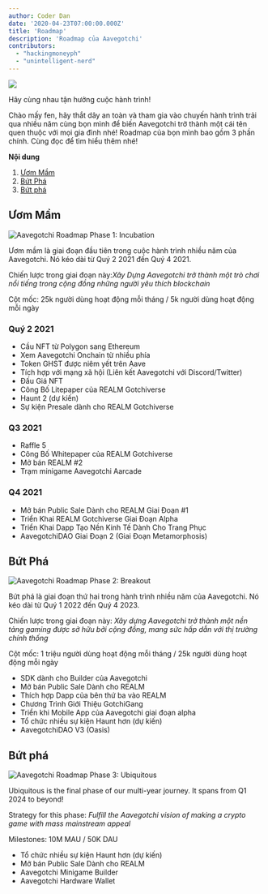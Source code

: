 ```yaml
---
author: Coder Dan
date: '2020-04-23T07:00:00.000Z'
title: 'Roadmap'
description: 'Roadmap của Aavegotchi'
contributors:
  - "hackingmoneyph"
  - "unintelligent-nerd"
---
```


<div class="headerImageContainer">
<img class="headerImage" src="/roadmap/roadmap.png">
<p class="headerImageText">Hãy cùng nhau tận hưởng cuộc hành trình!</p>
</div>

Chào mấy fen, hãy thắt dây an toàn và tham gia vào chuyến hành trình trải qua nhiều năm cùng bọn mình để biến Aavegotchi trở thành một cái tên quen thuộc với mọi gia đình nhé! Roadmap của bọn mình bao gồm 3 phần chính. Cùng đọc để tìm hiểu thêm nhé!

<div class="contentsBox">

**Nội dung**

<ol>
<li><a href=#incubation>Ươm Mầm</a></li>
<li><a href=#breakout>Bứt Phá</a></li>
<li><a href=#ubiquitous>Bứt phá</a></li>
</ol>

</div>

## Ươm Mầm

<img class = "bodyImage" src = "/roadmap/phase-1-incubation.png" alt = "Aavegotchi Roadmap Phase 1: Incubation" />

Ươm mầm là giai đoạn đầu tiên trong cuộc hành trình nhiều năm của Aavegotchi. Nó kéo dài từ Quý 2 2021 đến Quý 4 2021.

Chiến lược trong giai đoạn này:*Xây Dựng Aavegotchi trở thành một trò chơi nổi tiếng trong cộng đồng những người yêu thích blockchain*

Cột mốc: 25k người dùng hoạt động mỗi tháng / 5k người dùng hoạt động mỗi ngày

### Quý 2 2021

* Cầu NFT từ Polygon sang Ethereum
* Xem Aavegotchi Onchain từ nhiều phía
* Token GHST được niêm yết trên Aave
* Tích hợp với mạng xã hội (Liên kết Aavegotchi với Discord/Twitter)
* Đấu Giá NFT
* Công Bố Litepaper của REALM Gotchiverse
* Haunt 2 (dự kiến)
* Sự kiện Presale dành cho REALM Gotchiverse

### Q3 2021

* Raffle 5
* Công Bố Whitepaper của REALM Gotchiverse
* Mở bán REALM #2
* Trạm minigame Aavegotchi Aarcade

### Q4 2021

* Mở bán Public Sale Dành cho REALM Giai Đoạn #1
* Triển Khai REALM Gotchiverse Giai Đoạn Alpha
* Triển Khai Dapp Tạo Nền Kinh Tế Dành Cho Trang Phục
* AavegotchiDAO Giai Đoạn 2 (Giai Đoạn Metamorphosis)

## Bứt Phá

<img class = "bodyImage" src = "/roadmap/phase-2-breakout.png" alt = "Aavegotchi Roadmap Phase 2: Breakout" />

Bứt phá là giai đoạn thứ hai trong hành trình nhiều năm của Aavegotchi. Nó kéo dài từ Quý 1 2022 đến Quý 4 2023.

Chiến lược trong giai đoạn này: *Xây dựng Aavegotchi trở thành một nền tảng gaming được sở hữu bởi cộng đồng, mang sức hấp dẫn với thị trường chính thống*

Cột mốc: 1 triệu người dùng hoạt động mỗi tháng / 25k người dùng hoạt động mỗi ngày

* SDK dành cho Builder của Aavegotchi
* Mở bán Public Sale Dành cho REALM
* Thích hợp Dapp của bên thứ ba vào REALM
* Chương Trình Giới Thiệu GotchiGang
* Triển khi Mobile App của Aavegotchi giai đoạn alpha
* Tổ chức nhiều sự kiện Haunt hơn (dự kiến)
* AavegotchiDAO V3 (Oasis)

## Bứt phá

<img class = "bodyImage" src = "/roadmap/phase-3-ubiquitous.png" alt = "Aavegotchi Roadmap Phase 3: Ubiquitous" />

Ubiquitous is the final phase of our multi-year journey. It spans from Q1 2024 to beyond!

Strategy for this phase: *Fulfill the Aavegotchi vision of making a crypto game with mass mainstream appeal*

Milestones: 10M MAU / 50K DAU

* Tổ chức nhiều sự kiện Haunt hơn (dự kiến)
* Mở bán Public Sale Dành cho REALM
* Aavegotchi Minigame Builder
* Aavegotchi Hardware Wallet